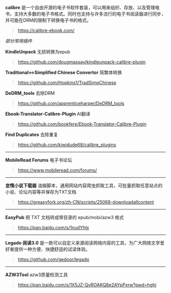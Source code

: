 **calibre** 是一个自由开源的电子书软件套装，可以用来组织、存放、以及管理电书，支持大多数的电子书格式。同时也支持与许多流行的电子书阅读器进行同步，并可能在DRM的限制下转换电子书的格式。
> https://calibre-ebook.com/

_部分常用插件_

**KindleUnpack** 无损转换为epub
> https://github.com/dougmassay/kindleunpack-calibre-plugin

**Traditional<->Simplified Chinese Convertor** 简繁体转换
> https://github.com/Hopkins1/TradSimpChinese

**DeDRM_tools** 去除DRM
> https://github.com/apprenticeharper/DeDRM_tools

**Ebook-Translator-Calibre-Plugin** AI翻译
> https://github.com/bookfere/Ebook-Translator-Calibre-Plugin

**Find Duplicates** 去除重复
> https://github.com/kiwidude68/calibre_plugins

---

**MobileRead Forums** 电子书论坛
> https://www.mobileread.com/forums/

---

**怠惰小说下载器** 油猴脚本，通用网站内容爬虫抓取工具，可批量抓取任意站点的小说、论坛内容等并保存为TXT文档
> https://greasyfork.org/zh-CN/scripts/25068-downloadallcontent

---

**EasyPub** 把 TXT 文档转成带目录的 epub/mobi/azw3 格式
> https://pan.baidu.com/s/1nudYhIx

---

**Legado 阅读3.0** 是一款可以自定义来源阅读网络内容的工具，为广大网络文学爱好者提供一种方便、快捷舒适的试读体验。
> https://github.com/gedoor/legado

---

**AZW3Tool** azw3质量检测工具
> https://pan.baidu.com/s/1X5JZ-QvROAKQ8e2AYpPxrw?pwd=hghj